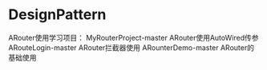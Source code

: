 # DesignPattern

ARouter使用学习项目：
MyRouterProject-master	ARouter使用AutoWired传参
ARouteLogin-master	ARouter拦截器使用
ARounterDemo-master	ARouter的基础使用


